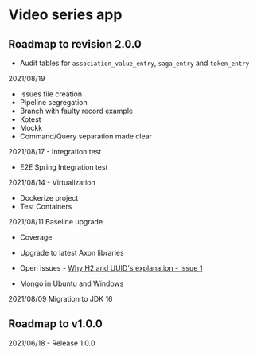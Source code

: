 # Video series app

## Roadmap to revision 2.0.0

- Audit tables for `association_value_entry`, `saga_entry` and `token_entry`

2021/08/19
- Issues file creation
- Pipeline segregation
- Branch with faulty record example
- Kotest
- Mockk
- Command/Query separation made clear

2021/08/17 - Integration test
- E2E Spring Integration test

2021/08/14 - Virtualization
- Dockerize project
- Test Containers

2021/08/11 Baseline upgrade
- Coverage
- Upgrade to latest Axon libraries
- Open issues - [Why H2 and UUID's explanation - Issue 1](https://gitlab.com/jesperancinha/video-series-app/-/issues/1)

- Mongo in Ubuntu and Windows

2021/08/09 Migration to JDK 16

##  Roadmap to v1.0.0

2021/06/18 - Release 1.0.0

